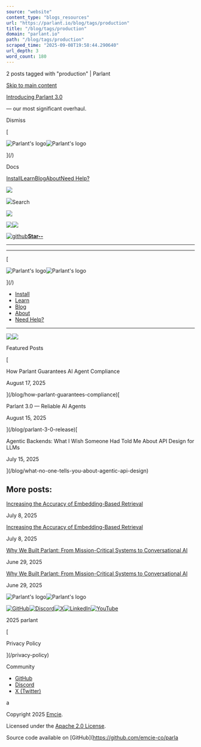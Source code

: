 ```yaml
---
source: "website"
content_type: "blogs_resources"
url: "https://parlant.io/blog/tags/production"
title: "/blog/tags/production"
domain: "parlant.io"
path: "/blog/tags/production"
scraped_time: "2025-09-08T19:58:44.290640"
url_depth: 3
word_count: 180
---
```


2 posts tagged with "production" | Parlant

[Skip to main content](#__docusaurus_skipToContent_fallback)

[Introducing Parlant 3.0](/blog/parlant-3-0-release)

— our most significant overhaul.

Dismiss

[

![Parlant's logo](/logo/logo-full.png)![Parlant's logo](/logo/logo-full.png)

](/)

Docs

[Install](/docs/quickstart/installation)[Learn](/docs/quickstart/motivation)[Blog](/blog)[About](/docs/about)[Need Help?](/contact)

![](/img/icons/search.svg)

![](/img/icons/search.svg)Search

![](/img/icons/menu.svg)

[![](/img/icons/x.svg)](https://x.com/EmcieCo)[![](/img/icons/discord.svg)](https://discord.gg/duxWqxKk6J)

[![github](/img/icons/github.svg)**Star**](https://github.com/emcie-co/parlant)[**\--**](https://github.com/emcie-co/parlant)

* * *

* * *

[

![Parlant's logo](/logo/logo-full.png)![Parlant's logo](/logo/logo-full.png)

](/)

*   [Install](/docs/quickstart/installation)
*   [Learn](/docs/quickstart/motivation)
*   [Blog](/blog)
*   [About](/docs/about)
*   [Need Help?](/contact)

* * *

[![](/img/icons/x.svg)](https://x.com/EmcieCo)[![](/img/icons/discord.svg)](https://discord.gg/duxWqxKk6J)

Featured Posts

[

How Parlant Guarantees AI Agent Compliance

August 17, 2025

](/blog/how-parlant-guarantees-compliance)[

Parlant 3.0 — Reliable AI Agents

August 15, 2025

](/blog/parlant-3-0-release)[

Agentic Backends: What I Wish Someone Had Told Me About API Design for LLMs

July 15, 2025

](/blog/what-no-one-tells-you-about-agentic-api-design)

## More posts:

[Increasing the Accuracy of Embedding-Based Retrieval](/blog/increasing-accuracy-of-embedding-based-retrieval)

July 8, 2025

[Increasing the Accuracy of Embedding-Based Retrieval](/blog/increasing-accuracy-of-embedding-based-retrieval)

July 8, 2025

[Why We Built Parlant: From Mission-Critical Systems to Conversational AI](/blog/why-we-built-parlant)

June 29, 2025

[Why We Built Parlant: From Mission-Critical Systems to Conversational AI](/blog/why-we-built-parlant)

June 29, 2025

![Parlant's logo](/logo/logo-full-white.svg)![Parlant's logo](/logo/logo-full-white.svg)

[![GitHub](/img/icons/github-rounded.svg)](https://github.com/emcie-co/parlant)[![Discord](/img/icons/discord-rounded.svg)](https://discord.gg/duxWqxKk6J)[![X](/img/icons/x-rounded.svg)](https://x.com/EmcieCo)[![LinkedIn](/img/icons/linkedin-rounded.svg)](https://linkedin.com/company/emcie/posts/?feedView=all)[![YouTube](/img/icons/youtube-rounded.svg)](https://www.youtube.com/channel/UCmUiKJfCnLage9RhywiiUTw)

2025 parlant

[

Privacy Policy

](/privacy-policy)

Community

*   [GitHub](https://github.com/emcie-co/parlant)
*   [Discord](https://discord.gg/duxWqxKk6J)
*   [X (Twitter)](https://x.com/EmcieCo)

a

Copyright 2025 [Emcie](https://emcie.co).

Licensed under the [Apache 2.0 License](https://www.apache.org/licenses/LICENSE-2.0).

Source code available on [GitHub](https://github.com/emcie-co/parla